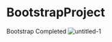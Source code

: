 # BootstrapProject


Bootstrap Completed
![untitled-1](https://user-images.githubusercontent.com/7759870/34086899-7c21cd26-e397-11e7-8885-bcf5eb16f4b6.png)
